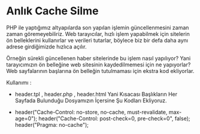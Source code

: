 # Anlık Cache Silme 

PHP ile yaptığımız altyapılarda son yapılan işlemin güncellenmesini zaman zaman göremeyebiliriz. Web tarayıcılar, hızlı işlem yapabilmek için sitelerin ön belleklerini kullanırlar ve verileri tutarlar, böylece biz bir defa daha aynı adrese girdiğimizde hızlıca açılır. 

Örneğin sürekli güncellenen haber sitelerinde bu işlem nasıl yapılıyor? Yani tarayıcımızın ön belleğine web sitesinin kaydedilmemesi için ne yapıyorlar?  Web sayfalarının başlarına ön belleğin tutulmaması için ekstra kod ekliyorlar.

Kullanımı : 

- header.tpl , header.php , header.html Yani Kısacası Başlıkların Her Sayfada Bulunduğu Dosyamızın İçersine Şu Kodları Ekliyoruz.


- header("Cache-Control: no-store, no-cache, must-revalidate, max-age=0");
header("Cache-Control: post-check=0, pre-check=0", false);
header("Pragma: no-cache");
